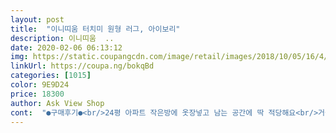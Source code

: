 ```yaml
---
layout: post 
title:  "이니띠움 터치미 원형 러그, 아이보리" 
description: 이니띠움  ..
date: 2020-02-06 06:13:12 
img: https://static.coupangcdn.com/image/retail/images/2018/10/05/16/4/dacc1daf-424b-413c-9b09-3a471259de05.jpg 
linkUrl: https://coupa.ng/bokqBd 
categories: [1015] 
color: 9E9D24 
price: 18300 
author: Ask View Shop 
cont:  "●구매후기●<br/>24평 아파트 작은방에 옷장넣고 남는 공간에 딱 적당해요<br/>거울앞에 놓으면 좋을것같아서 거울도 같이 구매를 해봤어요<br/>그냥 장판바닥만 보이자니 좀밋밋하고<br/>단모러그보다 침실이나 드레스룸에는 이런 부드러운 모가 좋은것같아요<br/>드레스룸에 놓고자 부드러운모로 선택했습니다<br/>러그하나깔았을뿐인데 인테리어가 확사는것같아요<br/>막상 받아보니 베이지에 가깝네요<br/>반품하기 귀찮아서 그냥 씁니다.<br/><br/>방분위기가 따뜻해지고 아늑해졌답니다<br/>사진상으로 그나마 아이보리로 보여서 구매한건데<br/>색상명을 베이지로 변경하시는게 좋을거 같아요<br/>솔직히 아이보리로 전혀 보이지않아요<br/>이렇게 털의 높이감이있는 털이 좀더 따뜻해보이는것같아요<br/>일반 모보다 더 높이감이있고 밟으면 포근한 느낌의 털의 러그입니다<br/>저희집강아지도 여러러그중에 이러그위에만 누워있어요 부드럽고 좋은걸 강아지도 아는거죠<br/>짧은털은 거실이나 사계절내내 사용할수있고 간단하게 어디든 어울리는데 어떤것이 좋다고하기보다 이렇게 드레스룸같은곳에는<br/>쿠팡으로 같이 구매한 전신 거울과 잘 어울리고 러그 밑에는 고무로 움직이지 않게 잘 고정되요 먼지가 끼어도 청소기로 밀면 잘 청소되어 좋네요~<br/>" 
---
```

